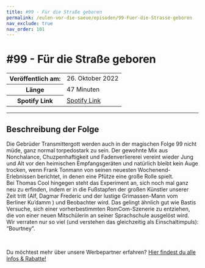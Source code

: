 ```yaml
---
title: #99 - Für die Straße geboren
permalink: /eulen-vor-die-saeue/episoden/99-Fuer-die-Strasse-geboren
nav_exclude: true
nav_order: 101
---
```


# #99 - Für die Straße geboren
<table class="resp-table dcf-table dcf-table-responsive dcf-table-bordered dcf-table-striped dcf-w-100%">
                    <tbody>
                        <tr>
                            <th scope="row">Veröffentlich am:</th>
                            <td data-label="Veröffentlich am:">26. Oktober 2022</td>
                        </tr>
                        <tr>
                            <th scope="row">Länge </th>
                            <td data-label="Länge ">47 Minuten</td>
                        </tr><tr>
                                <th scope="row">Spotify Link</th>
                                <td data-label="Spotify Link"><a href="https://open.spotify.com/episode/3Mc7jXslc4qnaB9O1xqg6d">Spotify Link</a></td>
                            </tr></tbody>
                </table>

***

## Beschreibung der Folge

<div>
<p>Die Gebrüder Transmittergott werden auch in der magischen Folge 99 nicht müde, ganz normal torpedostark zu sein. Der gewohnte Mix aus Nonchalance, Chuzpenhaftigkeit und Fadenverliererei vereint wieder Jung und Alt vor den heimischen Empfangsgeräten und natürlich bleibt kein Auge trocken, wenn Frank Tonmann von seinen neuesten Wochenend-Erlebnissen berichtet, in denen eine Pfütze eine große Rolle spielt.<br/>Bei Thomas Cool hingegen steht das Experiment an, sich noch mal ganz neu zu erfinden, indem er in die Fußstapfen der großen Künstler unserer Zeit tritt (Alf, Dagmar Frederic und der lustige Grimassen-Mann vom Berliner Ku’damm ) und Beobachter wird. Das gelingt ähnlich gut wie Bastis Versuche, sich einer vorherbestimmten RomCom-Szenerie zu entziehen, die von einer neuen Mitschülerin an seiner Sprachschule ausgelöst wird. Wir verraten nur so viel (und verstehen das gleichzeitig als Einschaltimpuls): “Bourtney”.</p><br/><p>Du möchtest mehr über unsere Werbepartner erfahren? <a href="https://linktr.ee/EulenvordieSaeue" rel="nofollow">Hier findest du alle Infos &amp; Rabatte!</a></p>  
</div>

